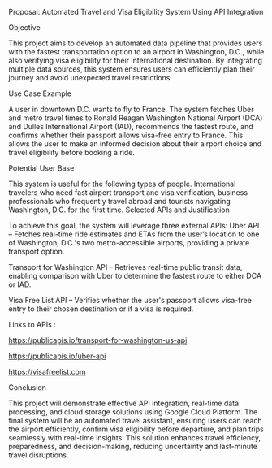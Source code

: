 Proposal: Automated Travel and Visa Eligibility System Using API Integration

Objective

This project aims to develop an automated data pipeline that provides users with the fastest transportation option to an airport in Washington, D.C., while also verifying visa eligibility for their international destination. By integrating multiple data sources, this system ensures users can efficiently plan their journey and avoid unexpected travel restrictions.

Use Case Example

A user in downtown D.C. wants to fly to France. The system fetches Uber and metro travel times to Ronald Reagan Washington National Airport (DCA) and Dulles International Airport (IAD), recommends the fastest route, and confirms whether their passport allows visa-free entry to France. This allows the user to make an informed decision about their airport choice and travel eligibility before booking a ride.

Potential User Base

This system is useful for the following types of people. International travelers who need fast airport transport and visa verification,  business professionals who frequently travel abroad and tourists navigating Washington, D.C. for the first time.
Selected APIs and Justification

To achieve this goal, the system will leverage three external APIs:
Uber API – Fetches real-time ride estimates and ETAs from the user’s location to one of Washington, D.C.'s two metro-accessible airports, providing a private transport option.

Transport for Washington API – Retrieves real-time public transit data, enabling comparison with Uber to determine the fastest route to either DCA or IAD. 

Visa Free List API – Verifies whether the user's passport allows visa-free entry to their chosen destination or if a visa is required.

Links to APIs : 

https://publicapis.io/transport-for-washington-us-api

https://publicapis.io/uber-api

https://visafreelist.com

Conclusion

This project will demonstrate effective API integration, real-time data processing, and cloud storage solutions using Google Cloud Platform. The final system will be an automated travel assistant, ensuring users can reach the airport efficiently, confirm visa eligibility before departure, and plan trips seamlessly with real-time insights. This solution enhances travel efficiency, preparedness, and decision-making, reducing uncertainty and last-minute travel disruptions.
